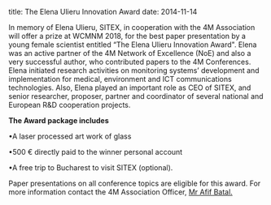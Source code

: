 title: The Elena Ulieru Innovation Award
date: 2014-11-14  

In memory of Elena Ulieru, SITEX, in cooperation with the 4M Association will offer a prize at WCMNM 2018, for the best paper presentation by a young female scientist entitled “The Elena Ulieru Innovation Award". Elena was an active partner of the 4M Network of Excellence (NoE) and also a very successful author, who contributed papers to the 4M Conferences. Elena initiated research activities on monitoring systems’ development and implementation for medical, environment and ICT communications technologies. Also, Elena played an important role as CEO of  SITEX, and senior researcher, proposer, partner and coordinator of several national and European R&D cooperation projects.  

**The Award package includes**

•A laser processed art work of glass 

•500 € directly paid to the winner personal account

•A free trip to Bucharest to visit SITEX (optional).

Paper presentations on all conference topics are eligible for this award. 
For more information contact the 4M Association Officer, <a href="mailto:bxa361@student.bham.ac.uk"> Mr Afif Batal. </strong></a>